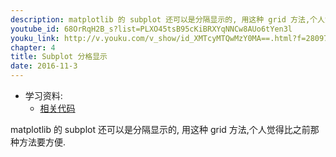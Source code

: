```yaml
---
description: matplotlib 的 subplot 还可以是分隔显示的, 用这种 grid 方法,个人觉得比之前那种方法要方便.
youtube_id: 68OrRqH2B_s?list=PLXO45tsB95cKiBRXYqNNCw8AUo6tYen3l
youku_link: http://v.youku.com/v_show/id_XMTcyMTQwMzY0MA==.html?f=28097045&o=1
chapter: 4
title: Subplot 分格显示
date: 2016-11-3
---
```

* 学习资料:
  * [相关代码](https://github.com/MorvanZhou/tutorials/blob/master/matplotlibTUT/plt16_grid_subplot.py)
  
matplotlib 的 subplot 还可以是分隔显示的, 用这种 grid 方法,个人觉得比之前那种方法要方便.
